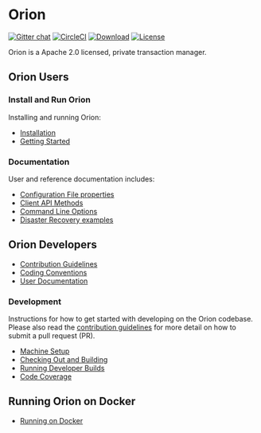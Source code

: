 # Orion

[![Gitter chat](https://badges.gitter.im/PegaSysEng/orion.png)](https://gitter.im/PegaSysEng/orion)
[![CircleCI](https://circleci.com/gh/PegaSysEng/orion.svg?style=svg&circle-token=5f92fd966a971e60e57f53f2257fe5dda0fcf52c)](https://circleci.com/gh/PegaSysEng/orion)
[![Download](https://api.bintray.com/packages/consensys/binaries/orion/images/download.svg)](https://bintray.com/consensys/binaries/orion/_latestVersion)
[![License](https://img.shields.io/badge/License-Apache%202.0-blue.svg)](https://github.com/PegasysEng/pantheon/blob/master/LICENSE)

Orion is a Apache 2.0 licensed, private transaction manager.

## Orion Users 

### Install and Run Orion 

Installing and running Orion:
* [Installation]
* [Getting Started]

### Documentation 

User and reference documentation includes:
* [Configuration File properties]
* [Client API Methods]
* [Command Line Options]
* [Disaster Recovery examples]

## Orion Developers

* [Contribution Guidelines](CONTRIBUTING.md)
* [Coding Conventions](CODING-CONVENTIONS.md)
* [User Documentation]

### Development
Instructions for how to get started with developing on the Orion codebase. Please also read the 
[contribution guidelines](CONTRIBUTING.md) for more detail on how to submit a pull request (PR).

* [Machine Setup](docs/development/machine_setup.md)
* [Checking Out and Building](docs/development/building.md)
* [Running Developer Builds](documentation/development/running_developer_builds.md)
* [Code Coverage](docs/development/code-coverage.md)

## Running Orion on Docker

* [Running on Docker](docs/development/docker.md)

[Installation]: https://docs.orion.pegasys.tech/en/latest/Installation/Install-Binaries/
[Getting Started]: https://docs.orion.pegasys.tech/en/latest/Getting-Started/Quickstart/
[Configuration File properties]: https://docs.orion.pegasys.tech/en/latest/Configuring-Orion/Configuration-File/
[Client API Methods]: https://docs.orion.pegasys.tech/en/latest/Reference/API-Methods/
[Command Line Options]: https://docs.orion.pegasys.tech/en/latest/Reference/Orion-CLI-Syntax/
[Disaster Recovery examples]: https://docs.orion.pegasys.tech/en/latest/Configuring-Orion/Disaster-Recovery.md
[User Documentation]: https://docs.orion.pegasys.tech/en/latest/